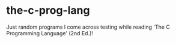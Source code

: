 # the-c-prog-lang
Just random programs I come across testing while reading 'The C Programming Language' (2nd Ed.)!
